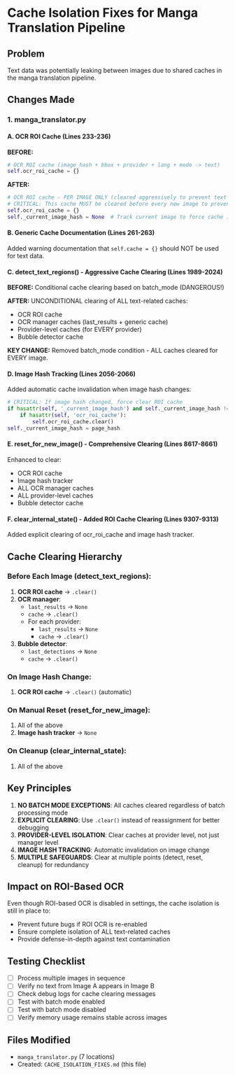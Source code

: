 # Cache Isolation Fixes for Manga Translation Pipeline

## Problem
Text data was potentially leaking between images due to shared caches in the manga translation pipeline.

## Changes Made

### 1. manga_translator.py

#### A. OCR ROI Cache (Lines 233-236)
**BEFORE:**
```python
# OCR ROI cache (image_hash + bbox + provider + lang + mode -> text)
self.ocr_roi_cache = {}
```

**AFTER:**
```python
# OCR ROI cache - PER IMAGE ONLY (cleared aggressively to prevent text leakage)
# CRITICAL: This cache MUST be cleared before every new image to prevent text contamination
self.ocr_roi_cache = {}
self._current_image_hash = None  # Track current image to force cache invalidation
```

#### B. Generic Cache Documentation (Lines 261-263)
Added warning documentation that `self.cache = {}` should NOT be used for text data.

#### C. detect_text_regions() - Aggressive Cache Clearing (Lines 1989-2024)
**BEFORE:** Conditional cache clearing based on batch_mode (DANGEROUS!)

**AFTER:** UNCONDITIONAL clearing of ALL text-related caches:
- OCR ROI cache
- OCR manager caches (last_results + generic cache)
- Provider-level caches (for EVERY provider)
- Bubble detector cache

**KEY CHANGE:** Removed batch_mode condition - ALL caches cleared for EVERY image.

#### D. Image Hash Tracking (Lines 2056-2066)
Added automatic cache invalidation when image hash changes:
```python
# CRITICAL: If image hash changed, force clear ROI cache
if hasattr(self, '_current_image_hash') and self._current_image_hash != page_hash:
    if hasattr(self, 'ocr_roi_cache'):
        self.ocr_roi_cache.clear()
self._current_image_hash = page_hash
```

#### E. reset_for_new_image() - Comprehensive Clearing (Lines 8617-8661)
Enhanced to clear:
- OCR ROI cache
- Image hash tracker
- ALL OCR manager caches
- ALL provider-level caches
- Bubble detector cache

#### F. clear_internal_state() - Added ROI Cache Clearing (Lines 9307-9313)
Added explicit clearing of ocr_roi_cache and image hash tracker.

## Cache Clearing Hierarchy

### Before Each Image (detect_text_regions):
1. **OCR ROI cache** → `.clear()`
2. **OCR manager**:
   - `last_results` → `None`
   - `cache` → `.clear()`
   - For each provider:
     - `last_results` → `None`
     - `cache` → `.clear()`
3. **Bubble detector**:
   - `last_detections` → `None`
   - `cache` → `.clear()`

### On Image Hash Change:
1. **OCR ROI cache** → `.clear()` (automatic)

### On Manual Reset (reset_for_new_image):
1. All of the above
2. **Image hash tracker** → `None`

### On Cleanup (clear_internal_state):
1. All of the above

## Key Principles

1. **NO BATCH MODE EXCEPTIONS**: All caches cleared regardless of batch processing mode
2. **EXPLICIT CLEARING**: Use `.clear()` instead of reassignment for better debugging
3. **PROVIDER-LEVEL ISOLATION**: Clear caches at provider level, not just manager level
4. **IMAGE HASH TRACKING**: Automatic invalidation on image change
5. **MULTIPLE SAFEGUARDS**: Clear at multiple points (detect, reset, cleanup) for redundancy

## Impact on ROI-Based OCR

Even though ROI-based OCR is disabled in settings, the cache isolation is still in place to:
- Prevent future bugs if ROI OCR is re-enabled
- Ensure complete isolation of ALL text-related caches
- Provide defense-in-depth against text contamination

## Testing Checklist

- [ ] Process multiple images in sequence
- [ ] Verify no text from Image A appears in Image B
- [ ] Check debug logs for cache clearing messages
- [ ] Test with batch mode enabled
- [ ] Test with batch mode disabled
- [ ] Verify memory usage remains stable across images

## Files Modified
- `manga_translator.py` (7 locations)
- Created: `CACHE_ISOLATION_FIXES.md` (this file)
